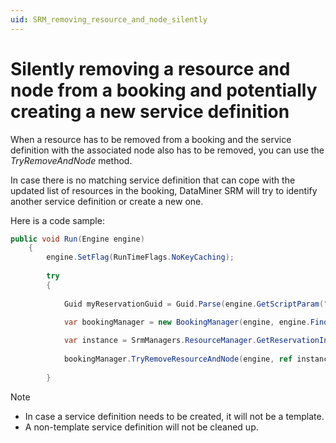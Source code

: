 ```yaml
---
uid: SRM_removing_resource_and_node_silently
---
```


# Silently removing a resource and node from a booking and potentially creating a new service definition

<!-- RN 30812 -->

When a resource has to be removed from a booking and the service definition with the associated node also has to be removed, you can use the *TryRemoveAndNode* method.

In case there is no matching service definition that can cope with the updated list of resources in the booking, DataMiner SRM will try to identify another service definition or create a new one.

Here is a code sample:

```csharp
public void Run(Engine engine)
    {
        engine.SetFlag(RunTimeFlags.NoKeyCaching);
    
        try
        {
            
            Guid myReservationGuid = Guid.Parse(engine.GetScriptParam("ReservationGuid").Value);
            
            var bookingManager = new BookingManager(engine, engine.FindElement(BookingManagerElementName));

            var instance = SrmManagers.ResourceManager.GetReservationInstance(myReservationGuid);
            
            bookingManager.TryRemoveResourceAndNode(engine, ref instance, Guid.Parse(engine.GetScriptParam("ResourceGuid").Value), Convert.ToInt32(engine.GetScriptParam("NodeId").Value));
            
        }
```

> [!NOTE]
>
> - In case a service definition needs to be created, it will not be a template.
> - A non-template service definition will not be cleaned up.
